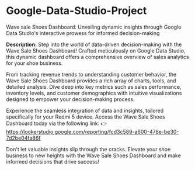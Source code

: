  # Google-Data-Studio-Project
Wave sale Shoes Dashboard: Unveiling dynamic insights through Google Data Studio's interactive prowess for informed decision-making

**Description:**
Step into the world of data-driven decision-making with the Wave Sale Shoes Dashboard! Crafted meticulously on Google Data Studio, this dynamic dashboard offers a comprehensive overview of sales analytics for your shoe business. 

From tracking revenue trends to understanding customer behavior, the Wave Sale Shoes Dashboard provides a rich array of charts, tools, and detailed analysis. Dive deep into key metrics such as sales performance, inventory levels, and customer demographics with intuitive visualizations designed to empower your decision-making process.

Experience the seamless integration of data and insights, tailored specifically for your Redmi 5 device. Access the Wave Sale Shoes Dashboard today via the following link:
👉 https://lookerstudio.google.com/reporting/fcd3c589-a600-478e-be30-7d2be04fa86f

Don't let valuable insights slip through the cracks. Elevate your shoe business to new heights with the Wave Sale Shoes Dashboard and make informed decisions that drive success!

